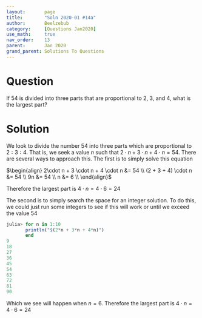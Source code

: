 ```yaml
---
layout:       page
title:        "Soln 2020-01 #14a"
author:       Beelzebub
category:     [Questions Jan2020]
use_math:     true
nav_order:    13
parent:       Jan 2020
grand_parent: Solutions To Questions
---
```


# Question

If $54$ is divided into three parts that are proportional to 2, 3, and 4, what is the largest part?

# Solution

We look to divide the number 54 into three parts which are proportional to $2:3:4$. That is, we seek a value $n$ such that $2\cdot n + 3 \cdot n + 4 \cdot n = 54$. There are several ways to approach this. The first is to simply solve this equation

$\begin{align}
2\cdot n + 3 \cdot n + 4 \cdot n &= 54 \\
(2 + 3 + 4) \cdot n &= 54 \\
9n &= 54 \\
n &= 6 \\
\end{align}$

Therefore the largest part is $4 \cdot n = 4 \cdot 6 = 24$

The second is to simply search the space for an integer solution. To do this, we could just run some integers to see if this will work or until we exceed the value $54$

```julia
julia> for n in 1:10
       println("$(2*n + 3*n + 4*n)")
       end
9
18
27
36
45
54
63
72
81
90
```

Which we see will happen when $n = 6$. Therefore the largest part is $4 \cdot n = 4 \cdot 6 = 24$

